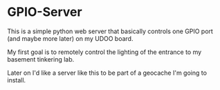 GPIO-Server
===========

This is a simple python web server that basically controls one GPIO port (and maybe more later) on my UDOO board.

My first goal is to remotely control the lighting of the entrance to my basement tinkering lab.

Later on I'd like a server like this to be part of a geocache I'm going to install.
